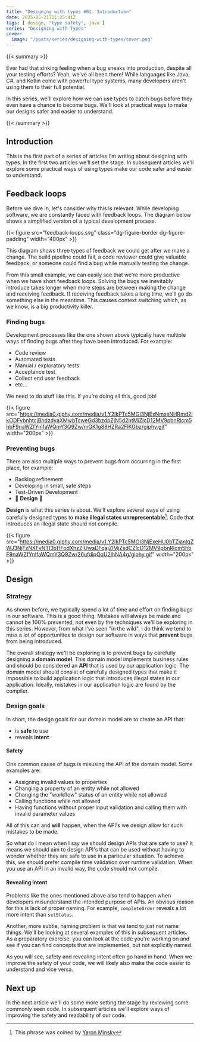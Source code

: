 ```yaml
---
title: "Designing with types #01: Introduction"
date: 2025-05-21T11:25:41Z
tags: [ design, "type safety", java ]
series: "Designing with Types"
cover:
  image: "/posts/series/designing-with-types/cover.png"
---
```


{{< summary >}}

Ever had that sinking feeling when a bug sneaks into production, despite all your testing efforts? Yeah, we've all been
there! While languages like Java, C#, and Kotlin come with powerful type systems, many developers aren't using them to
their full potential.

In this series, we'll explore how we can use types to catch bugs before they even have a chance to become bugs. We'll
look at practical ways to make our designs safer and easier to understand.

{{< /summary >}}

<!--more-->

## Introduction

This is the first part of a series of articles I'm writing about designing with types. In the first two articles we'll
set the stage. In subsequent articles we'll explore some practical ways of using types make our code safer and easier to
understand.

## Feedback loops

Before we dive in, let's consider why this is relevant. While developing software, we are constantly faced with feedback
loops. The diagram below shows a simplified version of a typical development process.

{{< figure src="feedback-loops.svg" class="dg-figure-border dg-figure-padding" width="400px" >}}

This diagram shows three types of feedback we could get after we make a change. The build pipeline could fail, a code
reviewer could give valuable feedback, or someone could find a bug while manually testing the change.

From this small example, we can easily see that we're more productive when we have short feedback loops. Solving the
bugs we inevitably introduce takes longer when more steps are between making the change and receiving feedback. If
receiving feedback takes a long time, we'll go do something else in the meantime. This causes context switching which,
as we know, is a big productivity killer.

### Finding bugs

Development processes like the one shown above typically have multiple ways of finding bugs after they have been
introduced. For example:

- Code review
- Automated tests
- Manual / exploratory tests
- Acceptance test
- Collect end user feedback
- etc...

We need to do stuff like this. If you're doing all this, good job!

{{< figure
src="https://media0.giphy.com/media/v1.Y2lkPTc5MGI3NjExNmxsNHRmd2lkODFvbnhtcjBhdzdyaXMwbTcweGd3bzdpZjN5d2htMiZlcD12MV9pbnRlcm5hbF9naWZfYnlfaWQmY3Q9Zw/mGK1g88HZRa2FlKGbz/giphy.gif"
width="200px" >}}

### Preventing bugs

There are also multiple ways to prevent bugs from occurring in the first place, for example:

- Backlog refinement
- Developing in small, safe steps
- Test-Driven Development
- 🎇 **Design** 🎇

**Design** is what this series is about. We'll explore several ways of using carefully designed types to **make
illegal states unrepresentable**[^1]. Code that introduces an illegal state should not compile.

{{< figure
src="https://media0.giphy.com/media/v1.Y2lkPTc5MGI3NjExeHU0bTZianlqZWJ3NjFzNXFvNTI3bHFodXhzZjUwaDFqajZlMjZsdCZlcD12MV9pbnRlcm5hbF9naWZfYnlfaWQmY3Q9Zw/26ufdipQqU2lhNA4g/giphy.gif"
width="200px" >}}

## Design

### Strategy

As shown before, we typically spend a lot of time and effort on finding bugs in our software. This is a good thing.
Mistakes will always be made and cannot be 100% prevented, not even by the techniques we'll be exploring in this series.
However, from what I've seen "in the wild", I do think we tend to miss a lot of opportunities to design our software in
ways that **prevent** bugs from being introduced.

The overall strategy we'll be exploring is to prevent bugs by carefully designing a **domain model**. This domain model
implements business rules and should be considered an **API** that is used by our application logic. The domain model
should consist of carefully designed types that make it impossible to build application logic that introduces illegal
states in our application. Ideally, mistakes in our application logic are found by the compiler.

### Design goals

In short, the design goals for our domain model are to create an API that:

- is **safe** to use
- reveals **intent**

#### Safety

One common cause of bugs is misusing the API of the domain model. Some examples are:

- Assigning invalid values to properties
- Changing a property of an entity while not allowed
- Changing the "workflow" status of an entity while not allowed
- Calling functions while not allowed
- Having functions without proper input validation and calling them with invalid parameter values

All of this can and **will** happen, when the API's we design allow for such mistakes to be made.

So what do I mean when I say we should design APIs that are safe to use? It means we should aim to design API's that can
be used without having to wonder whether they are safe to use in a particular situation. To achieve this, we should
prefer compile time validation over runtime validation. When you use an API in an invalid way, the code should not
compile.

#### Revealing intent

Problems like the ones mentioned above also tend to happen when developers misunderstand the intended purpose of APIs.
An obvious reason for this is lack of proper naming. For example, `completeOrder` reveals a lot more intent than
`setStatus`.

Another, more subtle, naming problem is that we tend to just not name things. We'll be looking at several examples of
this in subsequent articles. As a preparatory exercise, you can look at the code you're working on and see if you can
find concepts that are implemented, but not explicitly named.

As you will see, safety and revealing intent often go hand in hand. When we improve the safety of your code, we will
likely also make the code easier to understand and vice versa.

## Next up

In the next article we'll do some more setting the stage by reviewing some commonly seen code. In subsequent articles
we'll explore ways of improving the safety and readability of our code.

[^1]: This phrase was coined by [Yaron Minsky](https://blog.janestreet.com/effective-ml-revisited/)
